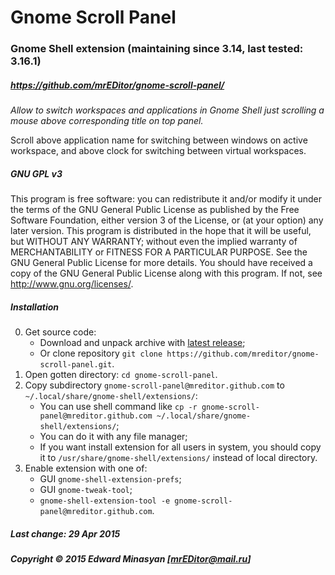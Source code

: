 # Gnome Scroll Panel
### Gnome Shell extension (maintaining since 3.14, last tested: 3.16.1)
##### *<https://github.com/mrEDitor/gnome-scroll-panel/>*
*Allow to switch workspaces and applications in Gnome Shell just scrolling a mouse above corresponding title on top panel.*

Scroll above application name for switching between windows on active workspace, and above clock for switching between virtual workspaces.
##### GNU GPL v3
This program is free software: you can redistribute it and/or modify it under the terms of the GNU General Public License as published by the Free Software Foundation, either version 3 of the License, or (at your option) any later version. This program is distributed in the hope that it will be useful, but WITHOUT ANY WARRANTY; without even the implied warranty of MERCHANTABILITY or FITNESS FOR A PARTICULAR PURPOSE. See the GNU General Public License for more details. You should have received a copy of the GNU General Public License along with this program. If not, see <http://www.gnu.org/licenses/>.
##### Installation
0. Get source code:
   * Download and unpack archive with [latest release](https://github.com/mreditor/gnome-scroll-panel/releases/latest/);
   * Or clone repository `git clone https://github.com/mreditor/gnome-scroll-panel.git`.
1. Open gotten directory: `cd gnome-scroll-panel`.
2. Copy subdirectory `gnome-scroll-panel@mreditor.github.com` to `~/.local/share/gnome-shell/extensions/`:
   * You can use shell command like `cp -r gnome-scroll-panel@mreditor.github.com ~/.local/share/gnome-shell/extensions/`;
   * You can do it with any file manager;
   * If you want install extension for all users in system, you should copy it to `/usr/share/gnome-shell/extensions/` instead of local directory.
3. Enable extension with one of:
   * GUI `gnome-shell-extension-prefs`;
   * GUI `gnome-tweak-tool`;
   * `gnome-shell-extension-tool -e gnome-scroll-panel@mreditor.github.com`.

##### Last change: 29 Apr 2015
##### Copyright © 2015 Edward Minasyan [<mrEDitor@mail.ru>]
